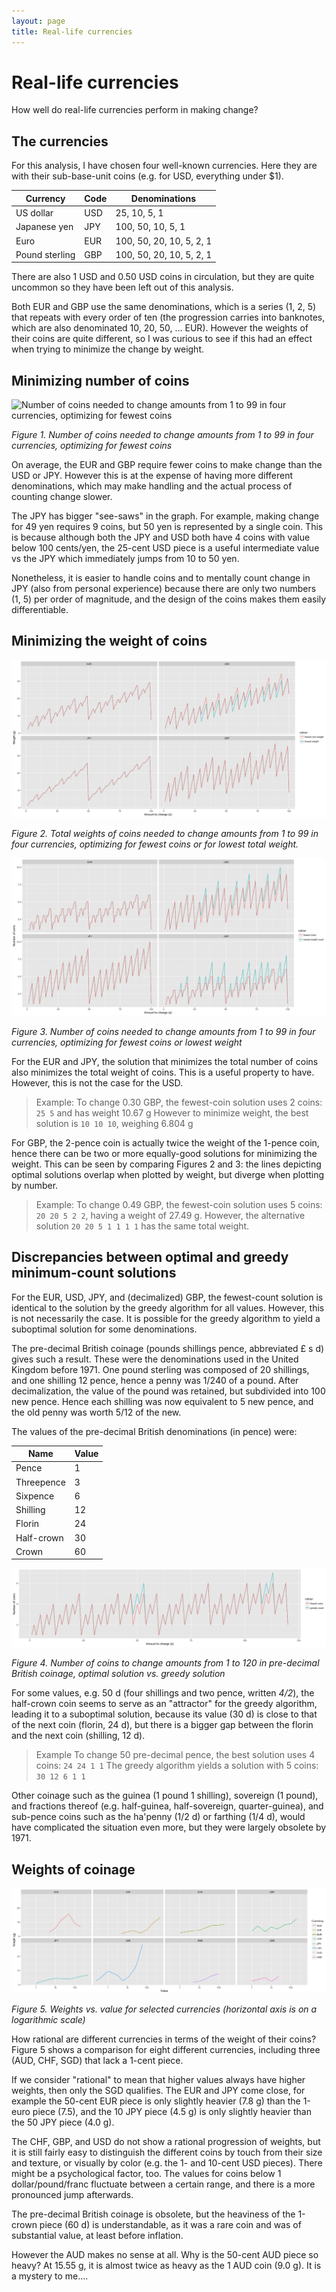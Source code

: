 ```yaml
---
layout: page
title: Real-life currencies
---
```


# Real-life currencies

How well do real-life currencies perform in making change?

## The currencies

For this analysis, I have chosen four well-known currencies. Here they are with their sub-base-unit coins (e.g. for USD, everything under $1).

Currency       | Code | Denominations
-------------- | ---- | -------------
US dollar      | USD  | 25, 10, 5, 1
Japanese yen   | JPY  | 100, 50, 10, 5, 1
Euro           | EUR  | 100, 50, 20, 10, 5, 2, 1
Pound sterling | GBP  | 100, 50, 20, 10, 5, 2, 1

There are also 1 USD and 0.50 USD coins in circulation, but they are quite uncommon so they have been left out of this analysis.

Both EUR and GBP use the same denominations, which is a series (1, 2, 5) that repeats with every order of ten (the progression carries into banknotes, which are also denominated 10, 20, 50, ... EUR). However the weights of their coins are quite different, so I was curious to see if this had an effect when trying to minimize the change by weight.

## Minimizing number of coins

![Number of coins needed to change amounts from 1 to 99 in four currencies, optimizing for fewest coins](currency_comparison_changestats_optimal_counts)

*Figure 1. Number of coins needed to change amounts from 1 to 99 in four currencies, optimizing for fewest coins*

On average, the EUR and GBP require fewer coins to make change than the USD or JPY. However this is at the expense of having more different denominations, which may make handling and the actual process of counting change slower.

The JPY has bigger "see-saws" in the graph. For example, making change for 49 yen requires 9 coins, but 50 yen is represented by a single coin. This is because although both the JPY and USD both have 4 coins with value below 100 cents/yen, the 25-cent USD piece is a useful intermediate value vs the JPY which immediately jumps from 10 to 50 yen.

Nonetheless, it is easier to handle coins and to mentally count change in JPY (also from personal experience) because there are only two numbers (1, 5) per order of magnitude, and the design of the coins makes them easily differentiable.

## Minimizing the weight of coins

![Total weights of coins needed to change amounts from 1 to 99 in four currencies, optimizing for fewest coins or for lowest total weight.](currency_comparison_changestats_weights.png)

*Figure 2. Total weights of coins needed to change amounts from 1 to 99 in four currencies, optimizing for fewest coins or for lowest total weight.*

![Number of coins needed to change amounts from 1 to 99 in four currencies, optimizing for fewest coins or lowest weight](currency_comparison_changestats_counts.png)

*Figure 3. Number of coins needed to change amounts from 1 to 99 in four currencies, optimizing for fewest coins or lowest weight*

For the EUR and JPY, the solution that minimizes the total number of coins also minimizes the total weight of coins. This is a useful property to have. However, this is not the case for the USD.

> Example:
> To change 0.30 GBP, the fewest-coin solution uses 2 coins: `25 5` and has weight 10.67 g
> However to minimize weight, the best solution is `10 10 10`, weighing 6.804 g

For GBP, the 2-pence coin is actually twice the weight of the 1-pence coin, hence there can be two or more equally-good solutions for minimizing the weight. This can be seen by comparing Figures 2 and 3: the lines depicting optimal solutions overlap when plotted by weight, but diverge when plotting by number.

> Example:
> To change 0.49 GBP, the fewest-coin solution uses 5 coins: `20 20 5 2 2`, having a weight of 27.49 g.
> However, the alternative solution `20 20 5 1 1 1 1` has the same total weight.

## Discrepancies between optimal and greedy minimum-count solutions

For the EUR, USD, JPY, and (decimalized) GBP, the fewest-count solution is identical to the solution by the greedy algorithm for all values. However, this is not necessarily the case. It is possible for the greedy algorithm to yield a suboptimal solution for some denominations.

The pre-decimal British coinage (pounds shillings pence, abbreviated £ s d) gives such a result. These were the denominations used in the United Kingdom before 1971. One pound sterling was composed of 20 shillings, and one shilling 12 pence, hence a penny was 1/240 of a pound. After decimalization, the value of the pound was retained, but subdivided into 100 new pence. Hence each shilling was now equivalent to 5 new pence, and the old penny was worth 5/12 of the new.

The values of the pre-decimal British denominations (in pence) were:

Name       | Value
-----------|------
Pence      | 1
Threepence | 3
Sixpence   | 6
Shilling   | 12
Florin     | 24
Half-crown | 30
Crown      | 60

![Number of coins to change amounts from 1 to 120 in pre-decimal British coinage, optimal solution vs. greedy solution](currency_comparison_changestats_LSD_greedy.png)

*Figure 4. Number of coins to change amounts from 1 to 120 in pre-decimal British coinage, optimal solution vs. greedy solution*

For some values, e.g. 50 d (four shillings and two pence, written *4/2*), the half-crown coin seems to serve as an "attractor" for the greedy algorithm, leading it to a suboptimal solution, because its value (30 d) is close to that of the next coin (florin, 24 d), but there is a bigger gap between the florin and the next coin (shilling, 12 d).

> Example
> To change 50 pre-decimal pence, the best solution uses 4 coins: `24 24 1 1`
> The greedy algorithm yields a solution with 5 coins: `30 12 6 1 1`

Other coinage such as the guinea (1 pound 1 shilling), sovereign (1 pound), and fractions thereof (e.g. half-guinea, half-sovereign, quarter-guinea), and sub-pence coins such as the ha'penny (1/2 d) or farthing (1/4 d), would have complicated the situation even more, but they were largely obsolete by 1971.

## Weights of coinage

![Weights vs. value for selected currencies](currency_weights_comparison.png)

*Figure 5. Weights vs. value for selected currencies (horizontal axis is on a logarithmic scale)*

How rational are different currencies in terms of the weight of their coins? Figure 5 shows a comparison for eight different currencies, including three (AUD, CHF, SGD) that lack a 1-cent piece.

If we consider "rational" to mean that higher values always have higher weights, then only the SGD qualifies. The EUR and JPY come close, for example the 50-cent EUR piece is only slightly heavier (7.8 g) than the 1-euro piece (7.5), and the 10 JPY piece (4.5 g) is only slightly heavier than the 50 JPY piece (4.0 g).

The CHF, GBP, and USD do not show a rational progression of weights, but it is still fairly easy to distinguish the different coins by touch from their size and texture, or visually by color (e.g. the 1- and 10-cent USD pieces). There might be a psychological factor, too. The values for coins below 1 dollar/pound/franc fluctuate between a certain range, and there is a more pronounced jump afterwards.

The pre-decimal British coinage is obsolete, but the heaviness of the 1-crown piece (60 d) is understandable, as it was a rare coin and was of substantial value, at least before inflation.

However the AUD makes no sense at all. Why is the 50-cent AUD piece so heavy? At 15.55 g, it is almost twice as heavy as the 1 AUD coin (9.0 g). It is a mystery to me....
